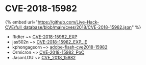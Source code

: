 # CVE-2018-15982
{% embed url="https://github.com/Live-Hack-CVE/full_database/blob/main/cves/2018/CVE-2018-15982.json" %}

* Ridter ~> [CVE-2018-15982_EXP](https://www.alice-snow.ru/2018/database/cve-2018-15982/cve-2018-15982_exp-ridter)
* jas502n ~> [CVE-2018-15982_EXP_IE](https://www.alice-snow.ru/2018/database/cve-2018-15982/cve-2018-15982_exp_ie-jas502n)
* kphongagsorn ~> [adobe-flash-cve2018-15982](https://www.alice-snow.ru/2018/database/cve-2018-15982/adobe-flash-cve2018-15982-kphongagsorn)
* Ormicron ~> [CVE-2018-15982_PoC](https://www.alice-snow.ru/2018/database/cve-2018-15982/cve-2018-15982_poc-ormicron)
* JasonLOU ~> [CVE_2018_15982](https://www.alice-snow.ru/2018/database/cve-2018-15982/cve_2018_15982-jasonlou)